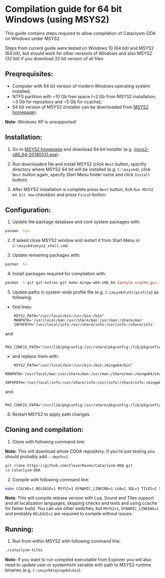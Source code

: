 # Compilation guide for 64 bit Windows (using MSYS2)

This guide contains steps required to allow compilation of Cataclysm-DDA on Windows under MSYS2.

Steps from current guide were tested on Windows 10 (64 bit) and MSYS2 (64 bit), but should work for other versions of Windows and also MSYS2 (32 bit) if you download 32 bit version of all files.

## Preqrequisites:

* Computer with 64 bit version of modern Windows operating system installed;
* NTFS partition with ~10 Gb free space (~2 Gb from MSYS2 installation, ~3 Gb for repository and ~5 Gb for ccache);
* 64 bit version of MSYS2 (installer can be downloaded from [MSYS2 homepage](http://www.msys2.org/));

**Note:** Windows XP is unsupported!

## Installation:

1. Go to [MSYS2 homepage](http://www.msys2.org/) and download 64 bit installer (e.g. [msys2-x86_64-20180531.exe](http://repo.msys2.org/distrib/x86_64/msys2-x86_64-20180531.exe)).

2. Run downloaded file and install MSYS2 (click `Next` button, specifiy directory where MSYS2 64 bit will be installed (e.g. `C:\msys64`), click `Next` button again, specify Start Menu folder name and click `Install` button).

3. After MSYS2 installation is complete press `Next` button, tick `Run MSYS2 64 bit now` checkbox and press `Finish` button.

## Configuration:

1. Update the package database and core system packages with:

```bash
pacman -Syu
```

2. If asked close MSYS2 window and restart it from Start Menu or `C:\msys64\msys2_shell.cmd`.

3. Update remaining packages with:

```bash
pacman -Su
```

4. Install packages required for compilation with:

```bash
pacman -S git git-extras-git make mingw-w64-x86_64-{astyle,ccache,gcc,libmad,libwebp,lua,ncurses,pkg-config,SDL2} mingw-w64-x86_64-SDL2_{image,mixer,ttf}
```

5. Update paths in system-wide profile file (e.g. `C:\msys64\etc\profile`) as following:

- find lines:

```
    MSYS2_PATH="/usr/local/bin:/usr/bin:/bin"
    MANPATH='/usr/local/man:/usr/share/man:/usr/man:/share/man'
    INFOPATH='/usr/local/info:/usr/share/info:/usr/info:/share/info'
```

and

```
    PKG_CONFIG_PATH="/usr/lib/pkgconfig:/usr/share/pkgconfig:/lib/pkgconfig"
```

- and replace them with:

```
    MSYS2_PATH="/usr/local/bin:/usr/bin:/bin:/mingw64/bin"
    MANPATH='/usr/local/man:/usr/share/man:/usr/man:/share/man:/mingw64/share/man'
    INFOPATH='/usr/local/info:/usr/share/info:/usr/info:/share/info:/mingw64/share/man'
```

and

```
    PKG_CONFIG_PATH="/usr/lib/pkgconfig:/usr/share/pkgconfig:/lib/pkgconfig:/mingw64/lib/pkgconfig:/mingw64/share/pkgconfig"
```

6. Restart MSYS2 to apply path changes.

## Cloning and compilation:

1. Clone with following command-line:

**Note:** This will download whole CDDA repository. If you're just testing you should probably add `--depth=1`.

```bash
git clone https://github.com/CleverRaven/Cataclysm-DDA.git
cd Cataclysm-DDA
``` 

2. Compile with following command line:

```bash
make CCACHE=1 RELEASE=1 MSYS2=1 DYNAMIC_LINKING=1 LUA=1 SDL=1 TILES=1 SOUND=1 LOCALIZE=1 LANGUAGES=all LINTJSON=0 ASTYLE=0 RUNTESTS=0 
```

**Note**: This will compile release version with Lua, Sound and Tiles support and all localization languages, skipping checks and tests and using ccache for faster build. You can use other switches, but `MSYS2=1`, `DYNAMIC_LINKING=1` and probably `RELEASE=1` are required to compile without issues.

## Running:

1. Run from within MSYS2 with following command line:

```bash
./cataclysm-tiles
```

**Note:** If you want to run compiled executable from Explorer you will also need to update user or system`PATH` variable with path to MSYS2 runtime binaries (e.g. `C:\msys64\mingw64\bin`).
